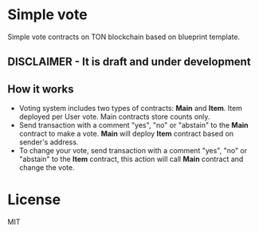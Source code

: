 # Simple vote

Simple vote contracts on TON blockchain based on blueprint template.

## DISCLAIMER - It is draft and under development

## How it works
* Voting system includes two types of contracts: **Main** and **Item**. Item deployed per User vote. Main contracts store counts only.
* Send transaction with a comment "yes", "no" or "abstain" to the **Main** contract to make a vote. **Main** will deploy **Item** contract based on sender's address.
* To change your vote, send transaction with a comment "yes", "no" or "abstain" to the **Item** contract, this action will call **Main** contract and change the vote.

# License
MIT
